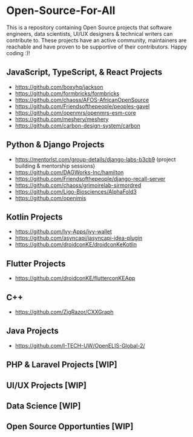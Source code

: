 # Open-Source-For-All

This is a repository containing Open Source projects that software engineers, data scientists, UI/UX designers & technical writers can contribute to. These projects have an active community, maintainers are reachable and have proven to be supportive of their contributors. Happy coding :)!

## JavaScript, TypeScript, & React Projects

- https://github.com/boxyhq/jackson
- https://github.com/formbricks/formbricks
- https://github.com/chaoss/AFOS-AfricanOpenSource
- https://github.com/Friendsofthepeople/peoples-gavel
- https://github.com/openmrs/openmrs-esm-core
- https://github.com/meshery/meshery
- https://github.com/carbon-design-system/carbon

## Python & Django Projects

- https://mentorlst.com/group-details/django-labs-b3cb9 (project building & mentorship sessions)
- https://github.com/DAGWorks-Inc/hamilton
- https://github.com/Friendsofthepeople/django-recall-server
- https://github.com/chaoss/grimoirelab-sirmordred
- https://github.com/Ligo-Biosciences/AlphaFold3
- https://github.com/openimis

## Kotlin Projects

- https://github.com/Ivy-Apps/ivy-wallet
- https://github.com/asyncapi/jasyncapi-idea-plugin
- https://github.com/droidconKE/droidconKeKotlin

## Flutter Projects

- https://github.com/droidconKE/flutterconKEApp

## C++

- https://github.com/ZigRazor/CXXGraph

## Java Projects

- https://github.com/I-TECH-UW/OpenELIS-Global-2/

## PHP & Laravel Projects [WIP]

## UI/UX Projects [WIP]

## Data Science [WIP]

## Open Source Opportunties [WIP]
